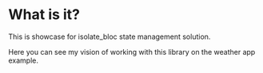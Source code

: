 # What is it?
This is showcase for isolate_bloc state management solution.

Here you can see my vision of working with this library on the weather app example.
